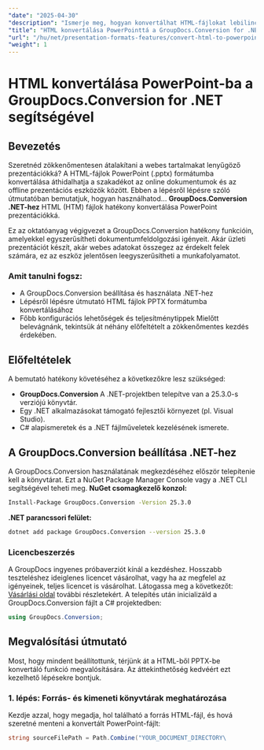 ```yaml
---
"date": "2025-04-30"
"description": "Ismerje meg, hogyan konvertálhat HTML-fájlokat lebilincselő PowerPoint-bemutatókká a GroupDocs.Conversion for .NET segítségével. Kövesse ezt a lépésről lépésre szóló útmutatót a dokumentumfeldolgozási munkafolyamat fejlesztéséhez."
"title": "HTML konvertálása PowerPointtá a GroupDocs.Conversion for .NET használatával – lépésről lépésre útmutató"
"url": "/hu/net/presentation-formats-features/convert-html-to-powerpoint-groupdocs-dotnet/"
"weight": 1
---
```


# HTML konvertálása PowerPoint-ba a GroupDocs.Conversion for .NET segítségével

## Bevezetés
Szeretnéd zökkenőmentesen átalakítani a webes tartalmakat lenyűgöző prezentációkká? A HTML-fájlok PowerPoint (.pptx) formátumba konvertálása áthidalhatja a szakadékot az online dokumentumok és az offline prezentációs eszközök között. Ebben a lépésről lépésre szóló útmutatóban bemutatjuk, hogyan használhatod... **GroupDocs.Conversion .NET-hez** HTML (HTM) fájlok hatékony konvertálása PowerPoint prezentációkká.

Ez az oktatóanyag végigvezet a GroupDocs.Conversion hatékony funkcióin, amelyekkel egyszerűsítheti dokumentumfeldolgozási igényeit. Akár üzleti prezentációt készít, akár webes adatokat összegez az érdekelt felek számára, ez az eszköz jelentősen leegyszerűsítheti a munkafolyamatot.

### Amit tanulni fogsz:
- A GroupDocs.Conversion beállítása és használata .NET-hez
- Lépésről lépésre útmutató HTML fájlok PPTX formátumba konvertálásához
- Főbb konfigurációs lehetőségek és teljesítménytippek
Mielőtt belevágnánk, tekintsük át néhány előfeltételt a zökkenőmentes kezdés érdekében.
## Előfeltételek
A bemutató hatékony követéséhez a következőkre lesz szükséged:
- **GroupDocs.Conversion** A .NET-projektben telepítve van a 25.3.0-s verziójú könyvtár.
- Egy .NET alkalmazásokat támogató fejlesztői környezet (pl. Visual Studio).
- C# alapismeretek és a .NET fájlműveletek kezelésének ismerete.
## A GroupDocs.Conversion beállítása .NET-hez
A GroupDocs.Conversion használatának megkezdéséhez először telepítenie kell a könyvtárat. Ezt a NuGet Package Manager Console vagy a .NET CLI segítségével teheti meg.
**NuGet csomagkezelő konzol:**
```bash
Install-Package GroupDocs.Conversion -Version 25.3.0
```
**\.NET parancssori felület:**
```bash
dotnet add package GroupDocs.Conversion --version 25.3.0
```
### Licencbeszerzés
A GroupDocs ingyenes próbaverziót kínál a kezdéshez. Hosszabb teszteléshez ideiglenes licencet vásárolhat, vagy ha az megfelel az igényeinek, teljes licencet is vásárolhat. Látogassa meg a következőt: [Vásárlási oldal](https://purchase.groupdocs.com/buy) további részletekért.
A telepítés után inicializáld a GroupDocs.Conversion fájlt a C# projektedben:
```csharp
using GroupDocs.Conversion;
```
## Megvalósítási útmutató
Most, hogy mindent beállítottunk, térjünk át a HTML-ből PPTX-be konvertáló funkció megvalósítására. Az áttekinthetőség kedvéért ezt kezelhető lépésekre bontjuk.
### 1. lépés: Forrás- és kimeneti könyvtárak meghatározása
Kezdje azzal, hogy megadja, hol található a forrás HTML-fájl, és hová szeretné menteni a konvertált PowerPoint-fájlt:
```csharp
string sourceFilePath = Path.Combine("YOUR_DOCUMENT_DIRECTORY\